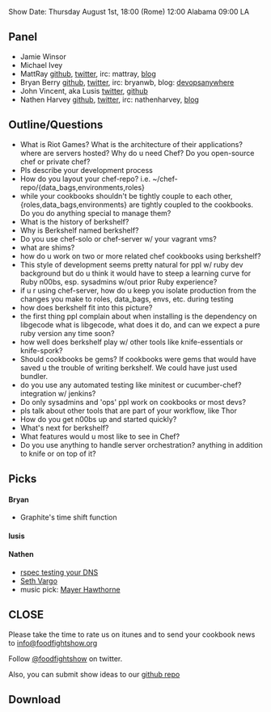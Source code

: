 Show Date:  Thursday August 1st, 18:00 (Rome) 12:00 Alabama 09:00 LA

Panel<a name="panel"></a>
-----

* Jamie Winsor
* Michael Ivey
* MattRay [github](http://github.com/mattray), [twitter](http://twitter.com/mattray), irc: mattray, [blog](http://www.leastresistance.net/)
* Bryan Berry [github](http://github.com/bryanwb), [twitter](http://twitter.com/bryanwb), irc: bryanwb, blog: [devopsanywhere](http://devopsanywhere.blogspot.com)
* John Vincent, aka Lusis [twitter](https://twitter.com/#!/lusis), [github](https://github.com/lusis)
* Nathen Harvey [github](http://github.com/nathenharvey), [twitter](http://twitter.com/nathenharvey), irc: nathenharvey, [blog](http://nathenharvey.com)


Outline/Questions
-----------------


* What is Riot Games? What is the architecture of their applications?
  where are servers hosted? Why do u need Chef? Do you open-source
  chef or private chef?
* Pls describe your development process
* How do you layout your chef-repo? i.e.
  ~/chef-repo/{data_bags,environments,roles}
* while your cookbooks shouldn't be tightly couple to each other,
  {roles,data_bags,environments} are tightly coupled to the cookbooks.
  Do you do anything special to manage them?
* What is the history of berkshelf?
* Why is Berkshelf named berkshelf?
* Do you use chef-solo or chef-server w/ your vagrant vms?
* what are shims?
* how do u work on two or more related chef cookbooks using berkshelf?
* This style of development seems pretty natural for ppl w/ ruby dev
  background but do u think it would have to steep a learning curve
  for Ruby n00bs, esp. sysadmins w/out prior Ruby experience?
* if u r using chef-server, how do u keep you isolate production from
  the changes you make to roles, data_bags, envs, etc. during testing
* how does berkshelf fit into this picture?
* the first thing ppl complain about when installing is the dependency on libgecode
  what is libgecode, what does it do, and can we expect a pure ruby version any time soon?
* how well does berkshelf play w/ other tools like knife-essentials or knife-spork?
* Should cookbooks be gems? If cookbooks were gems that would have
  saved u the trouble of writing berkshelf. We could have just used bundler.
* do you use any automated testing like minitest or cucumber-chef?
  integration w/ jenkins?
* Do only sysadmins and 'ops' ppl work on cookbooks or most devs?
* pls talk about other tools that are part of your workflow, like Thor
* How do you get n00bs up and started quickly?
* What's next for berkshelf?
* What features would u most like to see in Chef?
* Do you use anything to handle server orchestration? anything in
  addition to knife or on top of it?



Picks<a name="picks"></a>
-----

#### Bryan  

* Graphite's time shift function

#### lusis  

#### Nathen  

* [rspec testing your DNS](http://technology.customink.com/blog/2012/07/31/easily-test-your-dns/)
* [Seth Vargo](http://twitter.com/sethvargo)
* music pick: [Mayer Hawthorne](http://mayerhawthorne.com/#!all)



CLOSE
-----

Please take the time to rate us on itunes and to send your cookbook
news to info@foodfightshow.org

Follow [@foodfightshow](http://twitter.com/foodfightshow) on twitter.

Also, you can submit show ideas to our [github repo](https://github.com/foodfight/showz)



Download
--------
